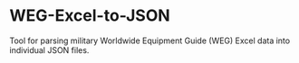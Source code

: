 # WEG-Excel-to-JSON
Tool for parsing military Worldwide Equipment Guide (WEG) Excel data into individual JSON files.
